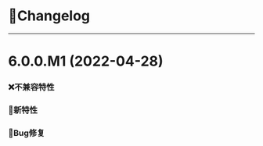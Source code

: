
# 🚀Changelog

-------------------------------------------------------------------------------------------------------------

# 6.0.0.M1 (2022-04-28)

### ❌不兼容特性

### 🐣新特性

### 🐞Bug修复